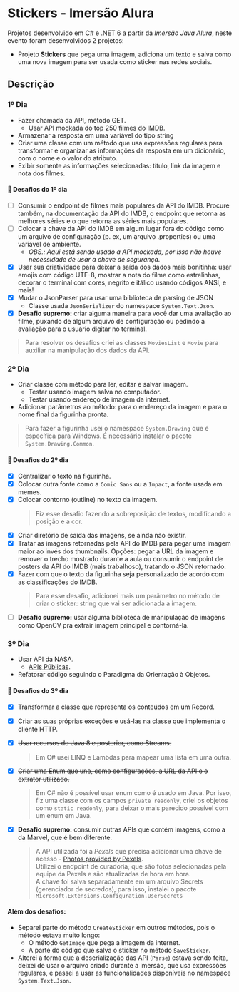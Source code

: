 # Stickers - Imersão Alura

Projetos desenvolvido em C# e .NET 6 a partir da _Imersão Java Alura_, neste evento foram desenvolvidos 2 projetos:

- Projeto **Stickers** que pega uma imagem, adiciona um texto e salva como uma nova imagem para ser usada como sticker nas redes sociais.

## Descrição

### 1º Dia

- Fazer chamada da API, método GET.
  - Usar API mockada do top 250 filmes do IMDB.
- Armazenar a resposta em uma variável do tipo string
- Criar uma classe com um método que usa expressões regulares para transformar e organizar as informações da resposta em um dicionário, com o nome e o valor do atributo.
- Exibir somente as informações selecionadas: título, link da imagem e nota dos filmes.

#### 🚀 Desafios do 1º dia

- [ ] Consumir o endpoint de filmes mais populares da API do IMDB. Procure também, na documentação da API do IMDB, o endpoint que retorna as melhores séries e o que retorna as séries mais populares.
- [ ] Colocar a chave da API do IMDB em algum lugar fora do código como um arquivo de configuração (p. ex, um arquivo .properties) ou uma variável de ambiente.
  - _OBS.: Aqui está sendo usado a API mockada, por isso não houve necessidade de usar a chave de segurança._
- [x] Usar sua criatividade para deixar a saída dos dados mais bonitinha: usar emojis com código UTF-8, mostrar a nota do filme como estrelinhas, decorar o terminal com cores, negrito e itálico usando códigos ANSI, e mais!
- [x] Mudar o JsonParser para usar uma biblioteca de parsing de JSON
  - Classe usada `JsonSerializer` do namespace `System.Text.Json`.
- [x] **Desafio supremo:** criar alguma maneira para você dar uma avaliação ao filme, puxando de algum arquivo de configuração ou pedindo a avaliação para o usuário digitar no terminal.

> Para resolver os desafios criei as classes `MoviesList` e `Movie` para auxiliar na manipulação dos dados da API.

### 2º Dia

- Criar classe com método para ler, editar e salvar imagem.
  - Testar usando imagem salva no computador.
  - Testar usando endereço de imagem da internet.
- Adicionar parâmetros ao método: para o endereço da imagem e para o nome final da figurinha pronta.

> Para fazer a figurinha usei o namespace `System.Drawing` que é específica para Windows.
> É necessário instalar o pacote `System.Drawing.Common`.

#### 🚀 Desafios do 2º dia

- [x] Centralizar o texto na figurinha.
- [x] Colocar outra fonte como a `Comic Sans` ou a `Impact`, a fonte usada em memes.
- [x] Colocar contorno (outline) no texto da imagem.
  > Fiz esse desafio fazendo a sobreposição de textos, modificando a posição e a cor.
- [x] Criar diretório de saída das imagens, se ainda não existir.
- [x] Tratar as imagens retornadas pela API do IMDB para pegar uma imagem maior ao invés dos thumbnails. Opções: pegar a URL da imagem e remover o trecho mostrado durante a aula ou consumir o endpoint de posters da API do IMDB (mais trabalhoso), tratando o JSON retornado.
- [x] Fazer com que o texto da figurinha seja personalizado de acordo com as classificações do IMDB.
  > Para esse desafio, adicionei mais um parâmetro no método de criar o sticker: string que vai ser adicionada a imagem.
- [ ] **Desafio supremo:** usar alguma biblioteca de manipulação de imagens como OpenCV pra extrair imagem principal e contorná-la.

### 3º Dia

- Usar API da NASA.
  - [APIs Públicas](https://github.com/public-apis/public-apis).
- Refatorar código seguindo o Paradigma da Orientação à Objetos.

#### 🚀 Desafios do 3º dia

- [x] Transformar a classe que representa os conteúdos em um Record.
- [x] Criar as suas próprias exceções e usá-las na classe que implementa o cliente HTTP.
- [x] ~~Usar recursos do Java 8 e posterior, como Streams.~~
  > Em C# usei LINQ e Lambdas para mapear uma lista em uma outra.
- [x] ~~Criar uma Enum que une, como configurações, a URL da API e o extrator utilizado.~~
  > Em C# não é possível usar enum como é usado em Java. Por isso, fiz uma classe com os campos `private readonly`, criei os objetos como `static readonly`, para deixar o mais parecido possível com um enum em Java.
- [x] **Desafio supremo:** consumir outras APIs que contém imagens, como a da Marvel, que é bem diferente.

  > A API utilizada foi a _Pexels_ que precisa adicionar uma chave de acesso - [Photos provided by Pexels](https://www.pexels.com).  
  > Utilizei o endpoint de curadoria, que são fotos selecionadas pela equipe da Pexels e são atualizadas de hora em hora.    
  > A chave foi salva separadamente em um arquivo Secrets (gerenciador de secredos), para isso, instalei o pacote `Microsoft.Extensions.Configuration.UserSecrets`

#### Além dos desafios:
- Separei parte do método `CreateSticker` em outros métodos, pois o método estava muito longo:  
  - O método `GetImage` que pega a imagem da internet.  
  - A parte do código que salva o sticker no método `SaveSticker`.  
- Alterei a forma que a deserialização das API (`Parse`) estava sendo feita, deixei de usar o arquivo criado durante a imersão, que usa expressões regulares, e passei a usar as funcionalidades disponíveis no namespace `System.Text.Json`.
